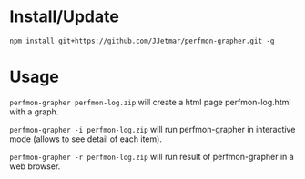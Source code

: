 # Install/Update
`npm install git+https://github.com/JJetmar/perfmon-grapher.git -g`

# Usage
`perfmon-grapher perfmon-log.zip`
will create a html page perfmon-log.html with a graph.

`perfmon-grapher -i perfmon-log.zip`
will run perfmon-grapher in interactive mode (allows to see detail of each item).

`perfmon-grapher -r perfmon-log.zip`
will run result of perfmon-grapher in a web browser.
